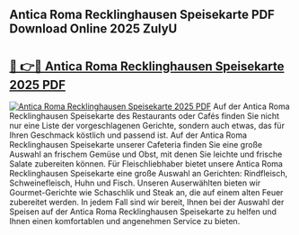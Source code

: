 ## Antica Roma Recklinghausen Speisekarte PDF Download Online 2025 ZulyU

# <h2><a href="http://gc8dfrq.nevu.top/?p=Antica+Roma+Recklinghausen+Speisekarte">🔗 👉🔴 Antica Roma Recklinghausen Speisekarte 2025 PDF</a></h2>

[![Antica Roma Recklinghausen Speisekarte 2025 PDF](https://i.imgur.com/dBaPXMq.png)](http://gc8dfrq.nevu.top/?p=Antica+Roma+Recklinghausen+Speisekarte)
Auf der Antica Roma Recklinghausen Speisekarte des Restaurants oder Cafés finden Sie nicht nur eine Liste der vorgeschlagenen Gerichte, sondern auch etwas, das für Ihren Geschmack köstlich und passend ist. Auf der Antica Roma Recklinghausen Speisekarte unserer Cafeteria finden Sie eine große Auswahl an frischem Gemüse und Obst, mit denen Sie leichte und frische Salate zubereiten können. Für Fleischliebhaber bietet unsere Antica Roma Recklinghausen Speisekarte eine große Auswahl an Gerichten: Rindfleisch, Schweinefleisch, Huhn und Fisch. Unseren Auserwählten bieten wir Gourmet-Gerichte wie Schaschlik und Steak an, die auf einem alten Feuer zubereitet werden. In jedem Fall sind wir bereit, Ihnen bei der Auswahl der Speisen auf der Antica Roma Recklinghausen Speisekarte zu helfen und Ihnen einen komfortablen und angenehmen Service zu bieten.
